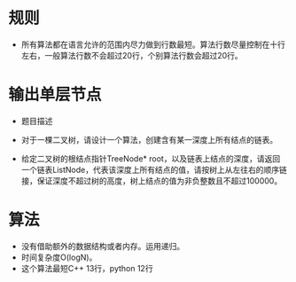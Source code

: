 # 规则

 - 所有算法都在语言允许的范围内尽力做到行数最短。算法行数尽量控制在十行左右，一般算法行数不会超过20行，个别算法行数会超过20行。


# 输出单层节点
 - 题目描述
 - 对于一棵二叉树，请设计一个算法，创建含有某一深度上所有结点的链表。

 - 给定二叉树的根结点指针TreeNode* root，以及链表上结点的深度，请返回一个链表ListNode，代表该深度上所有结点的值，请按树上从左往右的顺序链接，保证深度不超过树的高度，树上结点的值为非负整数且不超过100000。

# 算法
 - 没有借助额外的数据结构或者内存。运用递归。
 - 时间复杂度O(logN)。
 - 这个算法最短C++ 13行，python 12行
